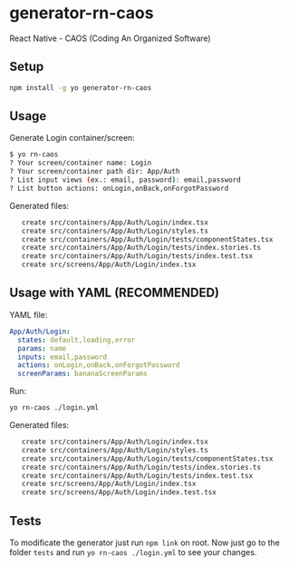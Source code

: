 # generator-rn-caos
React Native - CAOS (Coding An Organized Software)

## Setup

``` bash
npm install -g yo generator-rn-caos
```

## Usage

Generate Login container/screen:
``` bash
$ yo rn-caos
? Your screen/container name: Login
? Your screen/container path dir: App/Auth
? List input views (ex.: email, password): email,password
? List button actions: onLogin,onBack,onForgotPassword
```

Generated files:
``` bash
   create src/containers/App/Auth/Login/index.tsx
   create src/containers/App/Auth/Login/styles.ts
   create src/containers/App/Auth/Login/tests/componentStates.tsx
   create src/containers/App/Auth/Login/tests/index.stories.ts
   create src/containers/App/Auth/Login/tests/index.test.tsx
   create src/screens/App/Auth/Login/index.tsx
```

## Usage with YAML (RECOMMENDED)

YAML file:
``` yml
App/Auth/Login:
  states: default,loading,error
  params: name
  inputs: email,password
  actions: onLogin,onBack,onForgotPassword
  screenParams: bananaScreenParams
```

Run:
``` bash
yo rn-caos ./login.yml
```

Generated files:
``` bash
   create src/containers/App/Auth/Login/index.tsx
   create src/containers/App/Auth/Login/styles.ts
   create src/containers/App/Auth/Login/tests/componentStates.tsx
   create src/containers/App/Auth/Login/tests/index.stories.ts
   create src/containers/App/Auth/Login/tests/index.test.tsx
   create src/screens/App/Auth/Login/index.tsx
   create src/screens/App/Auth/Login/index.test.tsx
```

## Tests
To modificate the generator just run `npm link` on root. Now just go to the folder `tests` and run `yo rn-caos ./login.yml` to see your changes.